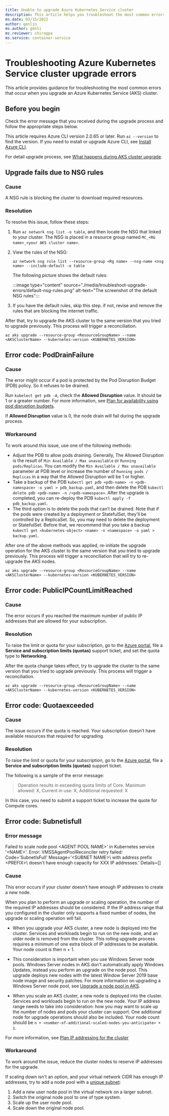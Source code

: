 ```yaml
---
title: Unable to upgrade Azure Kubernetes Service cluster
description: This article helps you troubleshoot the most common errors when you upgrade an Azure Kubernetes Service cluster.
ms.date: 03/15/2022
author: genlin
ms.author: genli
ms.reviewer: chiragpa
ms.service: container-service
---
```

# Troubleshooting Azure Kubernetes Service cluster upgrade errors

This article provides guidance for troubleshooting the most common errors that occur when you upgrade an Azure Kubernetes Service (AKS) cluster.

## Before you begin

Check the error message that you received during the upgrade process and follow the appropriate steps below.

This article requires Azure CLI version 2.0.65 or later. Run `az --version` to find the version. If you need to install or upgrade Azure CLI, see [Install Azure CLI](/cli/azure/install-azure-cli).

For detail upgrade process, see [What happens during AKS cluster upgrade](/azure/aks/upgrade-cluster#upgrade-an-aks-cluster).

## Upgrade fails due to NSG rules

### Cause

A NSG rule is blocking the cluster to download required resources.

### Resolution

To resolve this issue, follow these steps:

1. Run `az network nsg list -o table`, and then locate the NSG that linked to your cluster. The NSG is placed in a resource group named `MC_<RG name>_<your AKS cluster name>`.

1. View the rules of the NSG:

    ```cli
    az network nsg rule list --resource-group <Rg name> --nsg-name <nsg name> --include-default -o table
    ```
    The following picture shows the default rules:

    :::image type="content" source="./media/troubleshoot-upgrade-errors/default-nsg-rules.png" alt-text="The screenshot of the default NSG rules":::

1. If you have the default rules, skip this step. if not, revise and remove the rules that are blocking the internet traffic.

After that, try to upgrade the AKS cluster to the same version that you tried to upgrade previously. This process will trigger a reconciliation.

```cli
az aks upgrade --resource-group <ResourceGroupName> --name <AKSClusterName> --kubernetes-version <KUBERNETES_VERSION>
```

## Error code: PodDrainFailure

### Cause

The error might occur if a pod is protected by the Pod Disruption Budget (PDB) policy. So it refuses to be drained.

Run `kubelect get pdb -A`, check the **Allowed Disruption** value. It should be 1 or a greater number. For more information, see [Plan for availability using pod disruption budgets](/azure/aks/operator-best-practices-scheduler#plan-for-availability-using-pod-disruption-budgets).

If **Allowed Disruption** value is 0, the node drain will fail during the upgrade process.

### Workaround

 To work around this issue, use one of the following methods:

- Adjust the PDB to allow pods draining. Generally, The Allowed Disruption is the result of `Min Available / Max unavailable` or `Running pods/Replicas`. You can modify the `Min Available / Max unavailable` parameter at PDB level or increase the number of `Running pods / Replicas` in a way that the Allowed Disruption will be 1 or higher.
- Take a backup of the PDB `kubectl get pdb <pdb-name> -n <pdb-namespace> -o yaml > pdb_backup.yaml`, and then delete the PDB `kubectl delete pdb <pdb-name> -n /<pdb-namespace>`. After the upgrade is completed, you can re-deploy the PDB `kubectl apply -f pdb_backup.yaml`.
- The third option is to delete the pods that can’t be drained. Note that if the pods were created by a deployment or StatefulSet, they'll be controlled by a ReplicaSet. So, you may need to delete the deployment or StatefulSet. Before that, we recommend that you take a backup `kubectl get <kubernetes-object> <name> -n <namespace> -o yaml > backup.yaml`.

After one of the above methods was applied, re-initiate the upgrade operation for the AKS cluster to the same version that you tried to upgrade previously. This process will trigger a reconciliation that will try to re-upgrade the AKS nodes.

```cli
az aks upgrade --resource-group <ResourceGroupName> --name <AKSClusterName> --kubernetes-version <KUBERNETES_VERSION>
```

## Error code: PublicIPCountLimitReached

### Cause

The error occurs if you reached the maximum number of public IP addresses that are allowed for your subscription.

### Resolution

To raise the limit or quota for your subscription, go to the [Azure portal]( https://portal.azure.com/#blade/Microsoft_Azure_Support/HelpAndSupportBlade/newsupportrequest), file a **Service and subscription limits (quotas)** support ticket, and set the quota type to **Networking**.

After the quota change takes effect, try to upgrade the cluster to the same version that you tried to upgrade previously. This process will trigger a reconciliation.

```cli
az aks upgrade --resource-group <ResourceGroupName> --name <AKSClusterName> --kubernetes-version <KUBERNETES_VERSION>
```
## Error code: Quotaexceeded

### Cause

The issue occurs if the quota is reached. Your subscription doesn’t have available resources that required for upgrading.

### Resolution

To raise the limit or quota for your subscription, go to the [Azure portal]( https://portal.azure.com/#blade/Microsoft_Azure_Support/HelpAndSupportBlade/newsupportrequest), file a **Service and subscription limits (quotas)** support ticket.

The following is a sample of the error message:

>Operation results in exceeding quota limits of Core. Maximum allowed: X, Current in use: X, Additional requested: X

In this case, you need to submit a support ticket to increase the quote for Compute cores.

## Error code: Subnetisfull

### Error message

Failed to scale node pool \<AGENT POOL NAME>\' in Kubernetes service '\<NAME>\'. Error: VMSSAgentPoolReconciler retry failed: Code='SubnetIsFull' Message=’\<SUBNET NAME>\ with address prefix \<PREFIX>\ doesn't have enough capacity for XXX IP addresses.' Details=[]

### Cause

This error occurs if your cluster doesn’t have enough IP addresses to create a new node.

When you plan to perform an upgrade or scaling operation, the number of the required IP addresses should be considered. If the IP address range that you configured in the cluster only supports a fixed number of nodes, the upgrade or scaling operation will fail.

- When you upgrade your AKS cluster, a new node is deployed into the cluster. Services and workloads begin to run on the new node, and an older node is removed from the cluster. This rolling upgrade process requires a minimum of one extra block of IP addresses to be available. Your node count is then n + 1.

- This consideration is important when you use Windows Server node pools. Windows Server nodes in AKS don't automatically apply Windows Updates, instead you perform an upgrade on the node pool. This upgrade deploys new nodes with the latest Window Server 2019 base node image and security patches. For more information on upgrading a Windows Server node pool, see [Upgrade a node pool in AKS](/azure/aks/use-multiple-node-pools#upgrade-a-node-pool).

- When you scale an AKS cluster, a new node is deployed into the cluster. Services and workloads begin to run on the new node. Your IP address range needs to take into consideration: how you may want to scale up the number of nodes and pods your cluster can support. One additional node for upgrade operations should also be included. Your node count should be `n + <number-of-additional-scaled-nodes-you-anticipate> + 1`.

For more information, see [Plan IP addressing for the cluster](/azure/aks/configure-azure-cni#plan-ip-addressing-for-your-)

### Workaround

To work around the issue, reduce the cluster nodes to reserve IP addresses for the upgrade.

If scaling down isn't an option, and your virtual network CIDR has enough IP addresses, try to add a node pool with a [unique subnet](/azure/aks/use-multiple-node-pools#add-a-node-pool-with-a-unique-subnet-preview):

1. Add a new user node pool in the virtual network on a larger subnet.
1. Switch the original node pool to one of type system.
1. Scale up the user node pool.
1. Scale down the original node pool.

